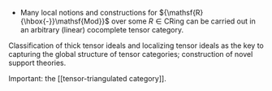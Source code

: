 












-   Many local notions and constructions for ${\mathsf{R}{\hbox{-}}\mathsf{Mod}}$ over some $R\in\mathsf{CRing}$ can be carried out in an arbitrary (linear) cocomplete tensor category.

Classification of thick tensor ideals and localizing tensor ideals as the key to capturing the global structure of tensor categories; construction of novel support theories.

Important: the \[\[tensor-triangulated category\]\].
